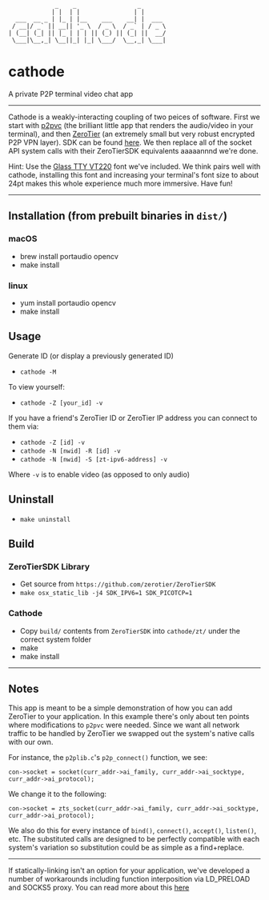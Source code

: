 ```
             _    _                 _       
            | |  | |               | |      
  ___  __ _ | |_ | |__    ___    __| |  ___ 
 / __|/ _` || __|| '_ \  / _ \  / _` | / _ \
| (__| (_| || |_ | | | || (_) || (_| ||  __/
 \___|\__,_| \__||_| |_| \___/  \__,_| \___|
```

# cathode
A private P2P terminal video chat app

***
Cathode is a weakly-interacting coupling of two peices of software. First we start with [p2pvc](https://github.com/mofarrell/p2pvc) (the brilliant little app that renders the audio/video in your terminal), and then [ZeroTier](https://github.com/zerotier) (an extremely small but very robust encrypted P2P VPN layer). SDK can be found [here](https://github.com/zerotier/ZeroTierSDK). We then replace all of the socket API system calls with their ZeroTierSDK equivalents aaaaannnd we're done.

Hint: Use the [Glass TTY VT220](Glass_TTY_VT220.ttf) font we've included. We think pairs well with cathode, installing this font and increasing your terminal's font size to about 24pt makes this whole experience much more immersive. Have fun!

***

## Installation (from prebuilt binaries in `dist/`)

### macOS
 - brew install portaudio opencv
 - make install

### linux
 - yum install portaudio opencv
 - make install

## Usage

Generate ID (or display a previously generated ID)

- `cathode -M`

To view yourself:

- `cathode -Z [your_id] -v`

If you have a friend's ZeroTier ID or ZeroTier IP address you can connect to them via:

- `cathode -Z [id] -v`
- `cathode -N [nwid] -R [id] -v`
- `cathode -N [nwid] -S [zt-ipv6-address] -v`

Where `-v` is to enable video (as opposed to only audio)

## Uninstall
 - `make uninstall`

## Build
### ZeroTierSDK Library
 - Get source from `https://github.com/zerotier/ZeroTierSDK`
 - `make osx_static_lib -j4 SDK_IPV6=1 SDK_PICOTCP=1`

### Cathode
 - Copy `build/` contents from `ZeroTierSDK` into `cathode/zt/` under the correct system folder
 - make
 - make install

***

## Notes

This app is meant to be a simple demonstration of how you can add ZeroTier to your application. In this example there's only about ten points where modifications to `p2pvc` were needed. Since we want all network traffic to be handled by ZeroTier we swapped out the system's native calls with our own. 

For instance, the `p2plib.c`'s `p2p_connect()` function, we see:

```
con->socket = socket(curr_addr->ai_family, curr_addr->ai_socktype, curr_addr->ai_protocol);
```

We change it to the following:

```
con->socket = zts_socket(curr_addr->ai_family, curr_addr->ai_socktype, curr_addr->ai_protocol);
```

We also do this for every instance of `bind()`, `connect()`, `accept()`, `listen()`, etc. The substituted calls are designed to be perfectly compatible with each system's variation so substitution could be as simple as a find+replace.

***

If statically-linking isn't an option for your application, we've developed a number of workarounds including function interposition via LD_PRELOAD and SOCKS5 proxy. You can read more about this [here](https://github.com/zerotier/ZeroTierSDK/blob/master/docs/walkthrough.md)
